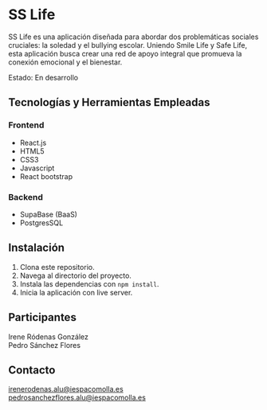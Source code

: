 # SS Life
SS Life es una aplicación diseñada para abordar dos problemáticas sociales cruciales: la soledad y el bullying escolar. 
Uniendo Smile Life y Safe Life, esta aplicación busca crear una red de apoyo integral que promueva la conexión emocional y el bienestar.

Estado: En desarrollo

## Tecnologías y Herramientas Empleadas
### Frontend
- React.js <br>
- HTML5 <br>
- CSS3 <br>
- Javascript <br>
- React bootstrap <br>

### Backend
- SupaBase (BaaS)  <br>
- PostgresSQL  <br>

## Instalación

1. Clona este repositorio.
2. Navega al directorio del proyecto.
3. Instala las dependencias con `npm install`.
4. Inicia la aplicación con live server.

## Participantes
Irene Ródenas González  <br>
Pedro Sánchez Flores 

## Contacto
irenerodenas.alu@iespacomolla.es  <br>
pedrosanchezflores.alu@iespacomolla.es
